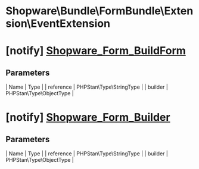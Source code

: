 # Shopware\Bundle\FormBundle\Extension\EventExtension

# [notify] [Shopware_Form_BuildForm](https://github.com/shopware/shopware/blob/5.5/engine/Shopware/Bundle/FormBundle/Extension/EventExtension.php#L49)

## Parameters
| Name        | Type           |
| reference        | PHPStan\Type\StringType           |
| builder        | PHPStan\Type\ObjectType           |


# [notify] [Shopware_Form_Builder](https://github.com/shopware/shopware/blob/5.5/engine/Shopware/Bundle/FormBundle/Extension/EventExtension.php#L79)

## Parameters
| Name        | Type           |
| reference        | PHPStan\Type\StringType           |
| builder        | PHPStan\Type\ObjectType           |
